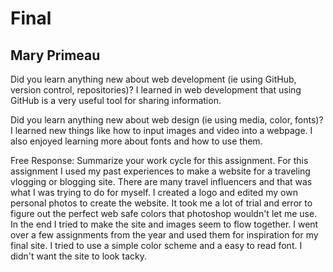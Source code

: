 # Final
## Mary Primeau

Did you learn anything new about web development (ie using GitHub, version control, repositories)?
I learned in web development that using GitHub is a very useful tool for sharing information.


Did you learn anything new about web design (ie using media, color, fonts)?
I learned new things like how to input images and video into a webpage. I also enjoyed learning
more about fonts and how to use them.


Free Response: Summarize your work cycle for this assignment.
For this assignment I used my past experiences to make a website for a traveling vlogging or blogging site.
There are many travel influencers and that was what I was trying to do for myself. I created a logo and edited
my own personal photos to create the website. It took me a lot of trial and error to figure out the perfect web safe colors
that photoshop wouldn't let me use. In the end I tried to make the site and images seem to flow together. I went over a few assignments from the year and used
them for inspiration for my final site. I tried to use a simple color scheme and a easy to read font. I didn't want the site to look tacky.
